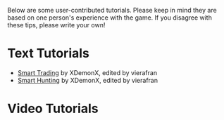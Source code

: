 <!-- TITLE: Tutorials -->
<!-- SUBTITLE: A quick summary of Tutorials -->

Below are some user-contributed tutorials. Please keep in mind they are based on one person's experience with the game. If you disagree with these tips, please write your own!
# Text Tutorials
* [Smart Trading](tutorials/smart-trading) by XDemonX, edited by vierafran
* [Smart Hunting](tutorials/smart-hunting) by XDemonX, edited by vierafran

# Video Tutorials